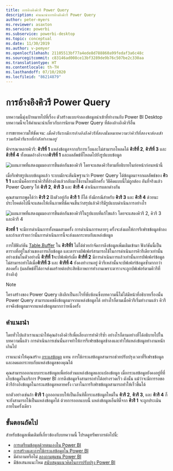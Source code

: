 ```yaml
---
title: การอ้างอิงคิวรี Power Query
description: คำแนะนำการอ้างอิงคิวรี Power Query
author: peter-myers
ms.reviewer: asaxton
ms.service: powerbi
ms.subservice: powerbi-desktop
ms.topic: conceptual
ms.date: 11/30/2019
ms.author: v-pemyer
ms.openlocfilehash: 21105513bf77a4ede8d788860a99fedaf3a6c48c
ms.sourcegitcommit: c83146ad008ce13bf3289de9b76c507be2c330aa
ms.translationtype: HT
ms.contentlocale: th-TH
ms.lasthandoff: 07/10/2020
ms.locfileid: "86214879"
---
```

# <a name="referencing-power-query-queries"></a>การอ้างอิงคิวรี Power Query

บทความนี้มุ่งเป้าหมายไปที่เรื่อง ตัวสร้างแบบจำลองข้อมูลนำเข้าที่ทำงานกับ Power BI Desktop บทความนี้จะให้คำแนะนำเกี่ยวกับการนิยาม Power Query ที่ต้องอ้างอิงคิวรีอื่น

การขยายความให้ชัดเจน: _เมื่อคิวรีแรกมีการอ้างอิงถึงคิวรีที่สองนั่นหมายความว่าคิวรีที่สองจะต้องเข้ารวมกับคิวรีแรกที่กำลังทำงานอยู่_

พิจารณาหลายคิวรี: **คิวรีที่ 1** แหล่งข้อมูลจากบริการเว็บและไม่สามารถโหลดได้ **คิวรีที่ 2**, **คิวรีที่ 3** และ **คิวรีที่ 4** ทั้งหมดอ้างอิงจาก**คิวรีที่ 1** และผลลัพธ์ที่โหลดไปยังรูปแบบข้อมูล

![แผนภาพที่แสดงมุมมองการขึ้นต่อกันของคิวรี โดยจะแสดงคิวรีตามที่อธิบายในย่อหน้าก่อนหน้านี้](media/power-query-referenced-queries/query-dependencies-web-service.png)

เมื่อรีเฟรชรูปแบบข้อมูลแล้ว ระบบมักจะสันนิษฐานว่า Power Query ได้ข้อมูลมาจากผลลัพธ์ของ **คิวรี 1** และนั่นคือการนำคิวรีที่อ้างอิงแล้วกลับมาใช้งานใหม่อีกครั้ง วิธีคิดแบบนี้ไม่ถูกต้อง อันที่จริงแล้ว Power Query ให้ **คิวรี 2**, **คิวรี 3** และ **คิวรี 4** ดำเนินการแตกต่างกัน

คุณสามารถพูดได้ว่า **คิวรี 2** ฝังตัวอยู่กับ **คิวรี 1** ก็ได้ ยังมีกรณีสำหรับ **คิวรี 3** และ **คิวรี 4** ด้วยนะ ประโยคต่อไปนี้จะแสดงให้เห็นภาพที่ชัดเจนขึ้นว่าสรุปแล้วคิวรีมีรูปแบบดำเนินการอย่างไร

![แผนภาพที่แสดงมุมมองการขึ้นต่อกันของคิวรีในรูปแบบที่แก้ไขแล้ว โดยจะแสดงคิวรี 2, คิวรี 3 และคิวรี 4](media/power-query-referenced-queries/query-dependencies-web-service-concept.png)

**คิวรที่ 1** จะมีการดำเนินการทั้งหมดสามครั้ง การดำเนินการหลายๆ ครั้งจะส่งผลให้การรีเฟรชข้อมูลช้าลงและถ้าเลวร้ายกว่านั้นการดำเนินการนี้จะส่งผลกระทบกับแหล่งข้อมูล

การใช้ฟังก์ชัน [Table.Buffer](/powerquery-m/table-buffer) ใน **คิวรีที่1** ไม่ได้ช่วยกำจัดการดึงข้อมูลเพิ่มเติมเข้ามา ฟังก์ชันนี้เป็นตารางที่อยู่ในส่วนของการเก็บข้อมูล และตารางบัฟเฟอร์สามารถใช้ในการดำเนินการคิวรีเดียวเท่านั้น อย่างเช่นในตัวอย่างนี้ **คิวรีที่ 1**จะบัฟเฟอร์เมื่อ **คิวรีที่ 2** มีการดำเนินการแล้วเท่านั้นการบัฟเฟอร์ข้อมูลไม่สามารถทำได้เมื่อ**คิวรีที่ 3** และ **คิวรีที่ 4** ยังคงทำงานอยู่ คิวรีเหล่านั้นจะบัฟเฟอร์ข้อมูลซ้ำมากกว่าสองครั้ง (ผลลัพธ์ที่ได้อาจส่งผลร้ายต่อประสิทธิภาพการทำงานเพราะตารางจะถูกบัฟเฟอร์ตามคิวรีที่อ้างอิง)

> [!NOTE]
> โครงสร้างของ Power Query เชิงลึกเป็นอะไรที่ซับซ้อนซึ่งบทความนี้ไม่ได้มีหน้าที่อธิบายเรื่องนั้น Power Query สามารถแคชดึงข้อมูลมาจากแหล่งข้อมูลได้ อย่างไรก็ตามเมื่อคิวรีเริ่มทำงานแล้ว คิวรีอาจดึงข้อมูลมาจากแหล่งข้อมูลมากกว่าหนึ่งครั้ง

## <a name="recommendations"></a>คำแนะนำ

โดยทั่วไปแล้วเราแนะนำให้คุณอ้างอิงคิวรีเพื่อเลี่ยงการทำคิวรีซ้ำ อย่างไรก็ตามอย่างที่ได้อธิบายไปในบทความนี้แล้ว การดำเนินการเช่นนั้นอาจทำให้การรีเฟรชข้อมูลช้าลงและทำให้แหล่งข้อมูลทำงานหนักเกินไป

เราแนะนำให้คุณสร้าง [กระแสข้อมูล](../transform-model/service-dataflows-overview.md) แทน การใช้กระแสข้อมูลสามารถช่วยปรับปรุงเวลาที่รีเฟรชข้อมูลและลดผลกระทบกับแหล่งข้อมูลของคุณได้

คุณสามารถออกแบบกระแสข้อมูลเพื่อย่อส่วนแหล่งข้อมูลและแปลงข้อมูล เมื่อกระแสข้อมูลยังคงอยู่ที่ที่เก็บข้อมูลในบริการ Power BI การดึงข้อมูลจึงสามารถทำได้อย่างรวดเร็ว ดังนั้น แม้ว่าจะมีการรอขอคิวรีอ้างอิงข้อมูลในกระแสข้อมูลหลายครั้ง เวลาในการรีเฟรชข้อมูลสามารถทำให้เร็วขึ้นได้

ยกตัวอย่างเช่นถ้า  **คิวรี 1** ถูกออกแบบให้เป็นเอ็นทิตี้กระแสข้อมูลใหม่ใน **คิวรี 2**, **คิวรี 3**, และ **คิวรี 4** ก็จะยังสามารถใช้เป็นแหล่งข้อมูลได้ ด้วยการออกแบบนี้ แหล่งข้อมูลเอ็นทิตี้จาก **คิวรี 1** จะถูกประเมินภายในครั้งเดียว

## <a name="next-steps"></a>ขั้นตอนถัดไป

สำหรับข้อมูลเพิ่มเติมที่เกี่ยวข้องกับบทความนี้ โปรดดูทรัพยากรต่อไปนี้:

- [การเตรียมข้อมูลด้วยตนเองใน Power BI](../transform-model/service-dataflows-overview.md)
- [การสร้างและการใช้กระแสข้อมูลใน Power BI](../transform-model/service-dataflows-create-use.md)
- มีคำถามหรือไม่ [ลองถามชุมชน Power BI](https://community.powerbi.com/)
- มีข้อเสนอแนะไหม [สนับสนุนแนวคิดในการปรับปรุง Power BI](https://ideas.powerbi.com/)
